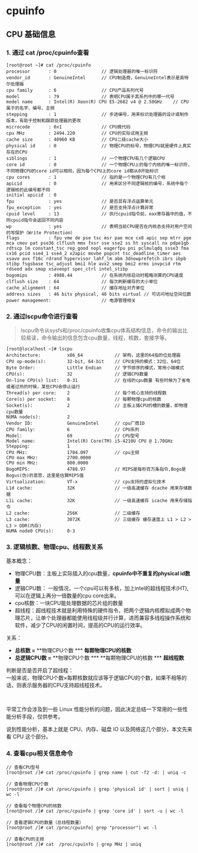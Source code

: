 # cpuinfo

## **CPU 基础信息**

### 1. 通过 cat /proc/cpuinfo查看

```
[root@root ~]# cat /proc/cpuinfo 
processor       : 0                 // 逻辑处理器的唯一标识符
vendor_id       : GenuineIntel      // CPU制造商，GenuineIntel表示是英特尔处理器
cpu family      : 6                 // CPU产品系列代号
model           : 79                // 表明CPU属于其系列中的哪一代号
model name      : Intel(R) Xeon(R) CPU E5-2682 v4 @ 2.50GHz    // CPU属于的名字、编号、主频
stepping        : 1                 // 步进编号，用来标识处理器的设计或制作版本，有助于控制和跟踪处理器的更改
microcode       : 0x1               // CPU微代码
cpu MHz         : 2494.220          // CPU的实际试用主频
cache size      : 40960 KB          // CPU二级cache大小
physical id     : 0                 // 物理CPU的标号，物理CPU就是硬件上真实存在的CPU
siblings        : 1                 // 一个物理CPU有几个逻辑CPU
core id         : 0                 // 一个物理CPU上的每个内核的唯一标识符，不同物理CPU的core id可以相同，因为每个CPU上的core id都从0开始标识
cpu cores       : 1                 // 指的是一个物理CPU有几个核
apicid          : 0                 // 用来区分不同逻辑核的编号，系统中每个逻辑核的此编号都不同
initial apicid  : 0
fpu             : yes               // 是否具有浮点运算单元
fpu_exception   : yes               // 是否支持浮点计算异常
cpuid level     : 13                // 执行cpuid指令前，eax寄存器中的值，不同cpuid指令会返回不同内容
wp              : yes               // 表明当前CPU是否在内核态支持对用户空间的写保护（Write Protection）
flags           : fpu vme de pse tsc msr pae mce cx8 apic sep mtrr pge mca cmov pat pse36 clflush mmx fxsr sse sse2 ss ht syscall nx pdpe1gb rdtscp lm constant_tsc rep_good nopl eagerfpu pni pclmulqdq ssse3 fma cx16 pcid sse4_1 sse4_2 x2apic movbe popcnt tsc_deadline_timer aes xsave avx f16c rdrand hypervisor lahf_lm abm 3dnowprefetch ibrs ibpb stibp fsgsbase tsc_adjust bmi1 hle avx2 smep bmi2 erms invpcid rtm rdseed adx smap xsaveopt spec_ctrl intel_stibp
bogomips        : 4988.44           // 在系统内核启动时粗略测算的CPU速度
clflush size    : 64                // 每次刷新缓存的大小单位
cache_alignment : 64                // 缓存地址对齐单位
address sizes   : 46 bits physical, 48 bits virtual // 可访问地址空间位数  
power management:                   // 电源管理相关

```

### 2. 通过lscpu命令进行查看

> lscpu命令从sysfs和/proc/cpuinfo收集cpu体系结构信息，命令的输出比较易读，命令输出的信息包含cpu数量，线程，核数，套接字等。

```
[root@localhost ~]# lscpu
Architecture:          x86_64            // 架构，这里的64指的位处理器
CPU op-mode(s):        32-bit, 64-bit    // CPU支持的模式：32位、64位
Byte Order:            Little Endian     // 字节排序的模式，常用小端模式
CPU(s):                32                // 逻辑CPU数量
On-line CPU(s) list:   0-31              // 在线的cpu数量 有些时候为了省电或者过热的时候，某些CPU会停止运行
Thread(s) per core:    2                 // 每个核心支持的线程数
Core(s) per socket:    8                 // 每颗物理cpu的核数
Socket(s):             2                 // 主板上插CPU的槽的数量，即物理cpu数量
NUMA node(s):          2
Vendor ID:             GenuineIntel      // cpu厂商ID
CPU family:            6                 // CPU系列
Model:                 69                // CPU型号  
Model name:            Intel(R) Core(TM) i5-4210U CPU @ 1.70GHz
Stepping:              1  
CPU MHz:               1704.097          // cpu主频
CPU max MHz:           2700.0000     
CPU min MHz:           800.0000
BogoMIPS:              4788.97           // MIPS是每秒百万条指令,Bogo是Bogus(伪)的意思，这里是估算MIPS值
Virtualization:        VT-x              // cpu支持的虚拟化技术
L1d cache:             32K               // 一级高速缓存 dcache 用来存储数据
L1i cache:             32K               // 一级高速缓存 icache 用来存储指令
L2 cache:              256K              // 二级缓存
L3 cache:              3072K             // 三级缓存 缓存速度上 L1 > L2 > L3 > DDR(内存)
NUMA node0 CPU(s):     0-3

```

### 3. 逻辑核数、物理cpu、线程数关系

基本概念：

* 物理CPU数：主板上实际插入的cpu数量，**cpuinfo中不重复的physical id数量**
* 逻辑CPU数：  一般情况，一个cpu可以有多核，加上intel的超线程技术(HT), 可以在逻辑上再分一倍数量的cpu core出来。
* cpu核数：一块CPU能处理数据的芯片组的数量
* 超线程：超线程技术就是利用特殊的硬件指令，把两个逻辑内核模拟成两个物理芯片，让单个处理器都能使用线程级并行计算，进而兼容多线程操作系统和软件，减少了CPU的闲置时间，提高的CPU的运行效率。

关系：

* **总核数 =**  **物理CPU个数 ***  **每颗物理CPU的核数**
* **总逻辑CPU数 =**  **物理CPU个数 ***  **每颗物理CPU的核数 ***  **超线程数**

判断是否是否开启了超线程：  
 一般来说，物理CPU个数×每颗核数就应该等于逻辑CPU的个数，如果不相等的话，则表示服务器的CPU支持超线程技术。

‍

平常工作会涉及到一些 Linux 性能分析的问题，因此决定总结一下常用的一些性能分析手段，仅供参考。

说到性能分析，基本上就是 CPU、内存、磁盘 IO 以及网络这几个部分，本文先来看 CPU 这个部分。

### 4. 查看cpu相关信息命令

```
// 查看CPU型号
[root@root /]# cat /proc/cpuinfo | grep name | cut -f2 -d: | uniq -c

// 查看物理CPU个数
[root@root /]# cat /proc/cpuinfo | grep 'physical id' | sort | uniq | wc -l

// 查看每个物理CPU的核数
[root@root /]# cat /proc/cpuinfo | grep 'core id' | sort -u | wc -l

// 查看逻辑CPU的数量（总线程数量）
[root@root /]# cat /proc/cpuinfo| grep "processor"| wc -l

// 查看CPU的主频
[root@root /]# cat  /proc/cpuinfo | grep MHz | uniq

```
